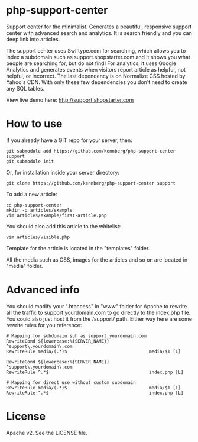 php-support-center
======================

Support center for the minimalist. Generates a beautiful, responsive support center with advanced search and analytics. It is search friendly and you can deep link into articles.

The support center uses Swiftype.com for searching, which allows you to index a subdomain such as support.shopstarter.com and it shows you what people are searching for, but do not find! For analytics, it uses Google Analytics and generates events when visitors report article as helpful, not helpful, or incorrect. The last dependency is on Normalize CSS hosted by Yahoo's CDN. With only these few dependencies you don't need to create any SQL tables.

View live demo here: http://support.shopstarter.com

How to use
======================

If you already have a GIT repo for your server, then:

    git submodule add https://github.com/kennberg/php-support-center support
    git submodule init

Or, for installation inside your server directory:

    git clone https://github.com/kennberg/php-support-center support

To add a new article:

    cd php-support-center
    mkdir -p articles/example
    vim articles/example/first-article.php

You should also add this article to the whitelist:

    vim articles/visible.php

Template for the article is located in the "templates" folder.

All the media such as CSS, images for the articles and so on are located in "media" folder.

Advanced info
======================

You should modify your ".htaccess" in "www" folder for Apache to rewrite all the traffic to support.yourdomain.com to go directly to the index.php file. You could also just host it from the /support/ path. Either way here are some rewrite rules for you reference:

    # Mapping for subdomain suh as support.yourdomain.com
    RewriteCond ${lowercase:%{SERVER_NAME}}               ^support\.yourdomain\.com
    RewriteRule media/(.*)$                               media/$1 [L] 

    RewriteCond ${lowercase:%{SERVER_NAME}}               ^support\.yourdomain\.com
    RewriteRule ^.*$                                      index.php [L] 

    # Mapping for direct use without custom subdomain
    RewriteRule media/(.*)$                               media/$1 [L] 
    RewriteRule ^.*$                                      index.php [L] 

License
======================
Apache v2. See the LICENSE file.
